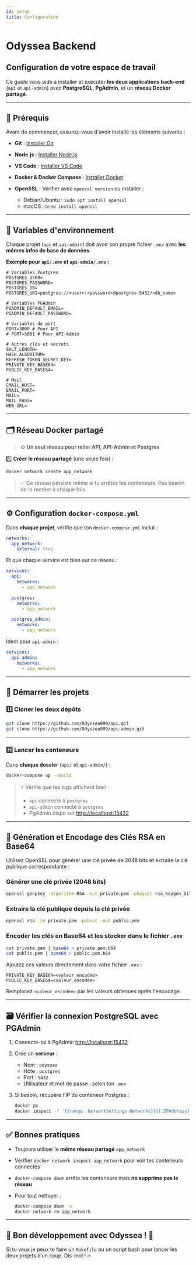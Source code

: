 ```yaml
---
id: setup
title: Configuration
---
```

# Odyssea Backend

## Configuration de votre espace de travail

Ce guide vous aide à installer et exécuter **les deux applications back-end** (`api` et `api-admin`) avec **PostgreSQL**, **PgAdmin**, et un **réseau Docker partagé**.

---

## 📌 Prérequis

Avant de commencer, assurez-vous d'avoir installé les éléments suivants :

* **Git** : [Installer Git](https://git-scm.com/)
* **Node.js** : [Installer Node.js](https://nodejs.org/)
* **VS Code** : [Installer VS Code](https://code.visualstudio.com/download)
* **Docker & Docker Compose** : [Installer Docker](https://www.docker.com/get-started)
* **OpenSSL** : Vérifier avec `openssl version` ou installer :

  * Debian/Ubuntu : `sudo apt install openssl`
  * macOS : `brew install openssl`

---

## 📂 Variables d'environnement

Chaque projet (`api` et `api-admin`) doit avoir son propre fichier `.env` avec **les mêmes infos de base de données**.

**Exemple pour `api/.env` et `api-admin/.env` :**

```env
# Variables Postgres
POSTGRES_USER=
POSTGRES_PASSWORD=
POSTGRES_DB=
POSTGRES_URI=postgres://<user>:<password>@postgres:5432/<db_name>

# Variables PGAdmin
PGADMIN_DEFAULT_EMAIL=
PGADMIN_DEFAULT_PASSWORD=

# Variables de port
PORT=3000 # Pour API
# PORT=3001 # Pour API-Admin

# Autres clés et secrets
SALT_LENGTH=
HASH_ALGORITHM=
REFRESH_TOKEN_SECRET_KEY=
PRIVATE_KEY_BASE64=
PUBLIC_KEY_BASE64=

# Mail
EMAIL_HOST=
EMAIL_PORT=
MAIL=
MAIL_PASS=
WEB_URL=
```

---

## 🗂️ Réseau Docker partagé

> ⚙️ **Un seul réseau pour relier API, API-Admin et Postgres**

1️⃣ **Créer le réseau partagé** (une seule fois) :

```bash
docker network create app_network
```

> ✅ Ce réseau persiste même si tu arrêtes tes conteneurs.
> Pas besoin de le recréer à chaque fois.

---

## ⚙️ Configuration `docker-compose.yml`

Dans **chaque projet**, vérifie que ton `docker-compose.yml` inclut :

```yaml
networks:
  app_network:
    external: true
```

Et que chaque service est bien sur ce réseau :

```yaml
services:
  api:
    networks:
      - app_network

  postgres:
    networks:
      - app_network

  postgres_admin:
    networks:
      - app_network
```

Idem pour `api-admin` :

```yaml
services:
  api-admin:
    networks:
      - app_network
```

---

## 🚀 Démarrer les projets

### 1️⃣ Cloner les deux dépôts

```bash
git clone https://github.com/Odyssea999/api.git
git clone https://github.com/Odyssea999/api-admin.git
```

---

### 2️⃣ Lancer les conteneurs

Dans **chaque dossier** (`api/` et `api-admin/`) :

```bash
docker-compose up --build
```

> ⚡ Vérifie que tes logs affichent bien :
>
> * `api` connecté à `postgres`
> * `api-admin` connecté à `postgres`
> * PgAdmin dispo sur [http://localhost:15432](http://localhost:15432)

---

## 🔑 Génération et Encodage des Clés RSA en Base64

Utilisez OpenSSL pour générer une clé privée de 2048 bits et extraire la clé publique correspondante :
### Générer une clé privée (2048 bits)
```sh
openssl genpkey -algorithm RSA -out private.pem -pkeyopt rsa_keygen_bits:2048

```
### Extraire la clé publique depuis la clé privée
```sh
openssl rsa -in private.pem -pubout -out public.pem
```

### Encoder les clés en Base64 et les stocker dans le fichier `.env`

```sh
cat private.pem | base64 > private.pem.b64
cat public.pem | base64 > public.pem.b64
```

Ajoutez ces valeurs directement dans votre fichier `.env` :

```
PRIVATE_KEY_BASE64=<valeur_encodée>
PUBLIC_KEY_BASE64=<valeur_encodée>
```

Remplacez `<valeur_encodée>` par les valeurs obtenues après l'encodage.

---

## 🗃️ Vérifier la connexion PostgreSQL avec PGAdmin

1. Connecte-toi à PgAdmin [http://localhost:15432](http://localhost:15432)

2. Crée un **serveur** :

   * Nom : `odyssea`
   * Hôte : `postgres`
   * Port : `5432`
   * Utilisateur et mot de passe : selon ton `.env`

3. Si besoin, récupère l’IP du conteneur Postgres :

   ```bash
   docker ps
   docker inspect -f '{{range .NetworkSettings.Networks}}{{.IPAddress}}{{end}}' ID_CONTAIN
   ```

---

## ✅ Bonnes pratiques

* Toujours utiliser le **même réseau partagé** `app_network`
* Vérifier `docker network inspect app_network` pour voir tes conteneurs connectés
* `docker-compose down` arrête les conteneurs mais **ne supprime pas le réseau**
* Pour tout nettoyer :

  ```bash
  docker-compose down -v
  docker network rm app_network
  ```

---

## 🎯 Bon développement avec Odyssea ! 🚀

Si tu veux je peux te faire un `Makefile` ou un script bash pour lancer les deux projets d’un coup. Dis-moi ! 🔥
